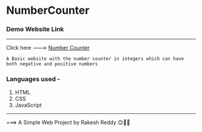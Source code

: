 # NumberCounter

### Demo Website Link

---

Click here ---> [Number Counter](https://skartechrakesh.github.io/NumberCounter/)

`A Basic website with the number counter in integers which can have both negative and positive numbers`

### Languages used -

1. HTML
2. CSS
3. JavaScript 

***

===> A Simple Web Project by Rakesh Reddy 😊🤞💖
